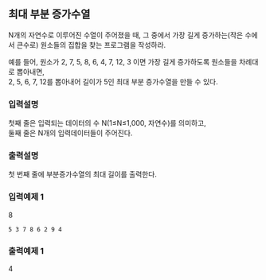 ## 최대 부분 증가수열

N개의 자연수로 이루어진 수열이 주어졌을 때,
그 중에서 가장 길게 증가하는(작은 수에서 큰수로) 원소들의 집합을 찾는 프로그램을 작성하라.

예를 들어, 원소가 2, 7, 5, 8, 6, 4, 7, 12, 3 이면 가장 길게 증가하도록 원소들을 차례대로 뽑아내면,<br>
2, 5, 6, 7, 12를 뽑아내어 길이가 5인 최대 부분 증가수열을 만들 수 있다.

### 입력설명

첫째 줄은 입력되는 데이터의 수 N(1≤N≤1,000, 자연수)를 의미하고,<br>
둘째 줄은 N개의 입력데이터들이 주어진다.

### 출력설명

첫 번째 줄에 부분증가수열의 최대 길이를 출력한다.

### 입력예제 1

8

```
5 3 7 8 6 2 9 4
```

### 출력예제 1

4
